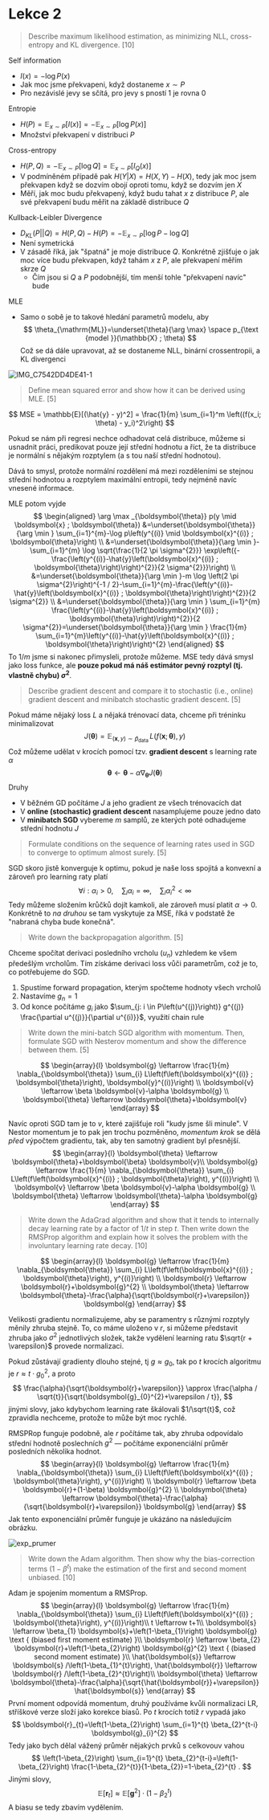 # Lekce 2

> Describe maximum likelihood estimation, as minimizing NLL, cross-entropy and KL divergence. [10]

Self information

- $I(x) = -\log P(x)$
- Jak moc jsme překvapeni, když dostaneme $x \sim P$
- Pro nezávislé jevy se sčítá, pro jevy s pností 1 je rovna 0

Entropie

- $H(P) = \mathbb{E}_{x \sim P} [I(x)] = - \mathbb{E}_{x \sim P} [\log P(x)]$
- Množství překvapení v distribuci $P$

Cross-entropy

- $H(P, Q) = -\mathbb{E}_{x\sim P} [\log Q] = \mathbb{E}_{x\sim P} [I_Q(x)]$
- V podmíněném případě pak $H(Y|X) = H(X, Y) - H(X)$, tedy jak moc jsem překvapen když se dozvím obojí oproti tomu, když se dozvím jen $X$
- Měří, jak moc budu překvapený, když budu tahat $x$ z distribuce $P$, ale své překvapení budu měřit na základě distribuce $Q$

Kullback-Leibler Divergence

- $D_{KL}(P || Q) = H(P, Q) - H(P) = -\mathbb{E}_{x\sim P} [\log P - \log Q]$
- Není symetrická
- V zásadě říká, jak "špatná" je moje distribuce $Q$. Konkrétně zjišťuje o jak moc více budu překvapen, když tahám $x$ z $P$, ale překvapení měřím skrze $Q$
  - Čím jsou si $Q$ a $P$ podobnější, tím menší tohle "překvapení navíc" bude

MLE

- Samo o sobě je to takové hledání parametrů modelu, aby
  $$
  \theta_{\mathrm{ML}}=\underset{\theta}{\arg \max} \space p_{\text {model }}(\mathbb{X} ; \theta)
  $$
  Což se dá dále upravovat, až se dostaneme NLL, binární crossentropii, a KL divergenci

![IMG_C7542DD4DE41-1](images/IMG_C7542DD4DE41-1.jpeg)

> Define mean squared error and show how it can be derived using MLE. [5]

$$
MSE = \mathbb{E}[(\hat{y} - y)^2] = \frac{1}{m} \sum_{i=1}^m \left((f(x_i; \theta) - y_i)^2\right)
$$

Pokud se nám při regresi nechce odhadovat celá distribuce, můžeme si usnadnit práci, predikovat pouze její střední hodnotu a říct, že ta distribuce je normální s nějakým rozptylem (a s tou naší střední hodnotou). 

Dává to smysl, protože normální rozdělení má mezi rozděleními se stejnou střední hodnotou a rozptylem maximální entropii, tedy nejméně navíc vnesené informace.

MLE potom vyjde
$$
\begin{aligned}
\arg \max _{\boldsymbol{\theta}} p(y \mid \boldsymbol{x} ; \boldsymbol{\theta}) &=\underset{\boldsymbol{\theta}}{\arg \min } \sum_{i=1}^{m}-\log p\left(y^{(i)} \mid \boldsymbol{x}^{(i)} ; \boldsymbol{\theta}\right) \\
&=\underset{\boldsymbol{\theta}}{\arg \min }-\sum_{i=1}^{m} \log \sqrt{\frac{1}{2 \pi \sigma^{2}}} \exp\left({-\frac{\left(y^{(i)}-\hat{y}\left(\boldsymbol{x}^{(i)} ; \boldsymbol{\theta}\right)\right)^{2}}{2 \sigma^{2}}}\right) \\
&=\underset{\boldsymbol{\theta}}{\arg \min }-m \log \left(2 \pi \sigma^{2}\right)^{-1 / 2}-\sum_{i=1}^{m}-\frac{\left(y^{(i)}-\hat{y}\left(\boldsymbol{x}^{(i)} ; \boldsymbol{\theta}\right)\right)^{2}}{2 \sigma^{2}} \\
&=\underset{\boldsymbol{\theta}}{\arg \min } \sum_{i=1}^{m} \frac{\left(y^{(i)}-\hat{y}\left(\boldsymbol{x}^{(i)} ; \boldsymbol{\theta}\right)\right)^{2}}{2 \sigma^{2}}=\underset{\boldsymbol{\theta}}{\arg \min } \frac{1}{m} \sum_{i=1}^{m}\left(y^{(i)}-\hat{y}\left(\boldsymbol{x}^{(i)} ; \boldsymbol{\theta}\right)\right)^{2}
\end{aligned}
$$
To $1/m$ jsme si nakonec přimysleli, protože můžeme. MSE tedy dává smysl jako loss funkce, ale **pouze pokud má náš estimátor pevný rozptyl (tj. vlastně chybu) $\sigma^2$**.

> Describe gradient descent and compare it to stochastic (i.e., online) gradient descent and minibatch stochastic gradient descent. [5]

Pokud máme nějaký loss $L$ a nějaká trénovací data, chceme při tréninku minimalizovat
$$
J(\boldsymbol{\theta})=\mathbb{E}_{(\boldsymbol{x}, y) \sim \hat{p}_{\text {data }}} L(f(\boldsymbol{x} ; \boldsymbol{\theta}), y)
$$
Což můžeme udělat v krocích pomocí tzv. **gradient descent** s learning rate $\alpha$
$$
\boldsymbol{\theta} \leftarrow \boldsymbol{\theta}-\alpha \nabla_{\boldsymbol{\theta}} J(\boldsymbol{\theta})
$$
Druhy

- V běžném GD počítáme $J$ a jeho gradient ze všech trénovacích dat
- V **online (stochastic) gradient descent** nasamplujeme pouze jedno dato
- V **minibatch SGD** vybereme $m$ samplů, ze kterých poté odhadujeme střední hodnotu $J$

> Formulate conditions on the sequence of learning rates used in SGD to converge to optimum almost surely. [5]

SGD skoro jistě konverguje k optimu, pokud je naše loss spojitá a konvexní a zároveň pro learning raty platí
$$
\forall i: \alpha_{i}>0, \quad \sum_{i} \alpha_{i}=\infty, \quad \sum_{i} \alpha_{i}^{2}<\infty
$$
Tedy můžeme složením krůčků dojít kamkoli, ale zároveň musí platit $\alpha \to 0$. Konkrétně to *na druhou* se tam vyskytuje za MSE, říká v podstatě že "nabraná chyba bude konečná".

> Write down the backpropagation algorithm. [5]

Chceme spočítat derivaci posledního vrcholu ($u_n$) vzhledem ke všem předešlým vrcholům. Tím získáme derivaci loss vůči parametrům, což je to, co potřebujeme do SGD.

1. Spustíme forward propagation, kterým spočteme hodnoty všech vrcholů
2. Nastavíme $g_n = 1$
3. Od konce počítáme $g_i$ jako $\sum_{j: i \in P\left(u^{(j)}\right)} g^{(j)} \frac{\partial u^{(j)}}{\partial u^{(i)}}$, využití chain rule

> Write down the mini-batch SGD algorithm with momentum. Then, formulate SGD with Nesterov momentum and show the difference between them. [5]

$$
\begin{array}{l}
\boldsymbol{g} \leftarrow \frac{1}{m} \nabla_{\boldsymbol{\theta}} \sum_{i} L\left(f\left(\boldsymbol{x}^{(i)} ; \boldsymbol{\theta}\right), \boldsymbol{y}^{(i)}\right) \\
\boldsymbol{v} \leftarrow \beta \boldsymbol{v}-\alpha \boldsymbol{g} \\
\boldsymbol{\theta} \leftarrow \boldsymbol{\theta}+\boldsymbol{v}
\end{array}
$$

Navíc oproti SGD tam je to $v$, které zajišťuje roli "kudy jsme šli minule". V Nestor momentum je to pak jen trochu pozměněno, *momentum krok* se dělá _před_ výpočtem gradientu, tak, aby ten samotný gradient byl přesnější.
$$
\begin{array}{l}
\boldsymbol{\theta} \leftarrow \boldsymbol{\theta}+\boldsymbol{\beta} \boldsymbol{v}\\
\boldsymbol{g} \leftarrow \frac{1}{m} \nabla_{\boldsymbol{\theta}} \sum_{i} L\left(f\left(\boldsymbol{x}^{(i)} ; \boldsymbol{\theta}\right), y^{(i)}\right) \\
\boldsymbol{v} \leftarrow \beta \boldsymbol{v}-\alpha \boldsymbol{g} \\
\boldsymbol{\theta} \leftarrow \boldsymbol{\theta}-\alpha \boldsymbol{g}
\end{array}
$$

> Write down the AdaGrad algorithm and show that it tends to internally decay learning rate by a factor of $1/t$ in step $t$. Then write down the RMSProp algorithm and explain how it solves the problem with the involuntary learning rate decay. [10]

$$
\begin{array}{l}
\boldsymbol{g} \leftarrow \frac{1}{m} \nabla_{\boldsymbol{\theta}} \sum_{i} L\left(f\left(\boldsymbol{x}^{(i)} ; \boldsymbol{\theta}\right), y^{(i)}\right) \\
\boldsymbol{r} \leftarrow \boldsymbol{r}+\boldsymbol{g}^{2} \\
\boldsymbol{\theta} \leftarrow \boldsymbol{\theta}-\frac{\alpha}{\sqrt{\boldsymbol{r}+\varepsilon}} \boldsymbol{g}
\end{array}
$$

Velikosti gradientu normalizujeme, aby se paramentry s různými rozptyly měnily zhruba stejně. To, co máme uloženo v $r$, si můžeme představit zhruba jako $\sigma^2$ jednotlivých složek, takže vydělení learning ratu $\sqrt{r + \varepsilon}$ provede normalizaci. 

Pokud zůstávají gradienty dlouho stejné, tj $g \approx g_0$, tak po $t$ krocích algoritmu je $r \approx t \cdot g_0^2$, a proto
$$
\frac{\alpha}{\sqrt{\boldsymbol{r}+\varepsilon}} \approx \frac{\alpha / \sqrt{t}}{\sqrt{\boldsymbol{g}_{0}^{2}+\varepsilon / t}},
$$
jinými slovy, jako kdybychom learning rate škálovali $1/\sqrt{t}$, což zpravidla nechceme, protože to může být moc rychlé.

RMSPRop funguje podobně, ale $r$ počítáme tak, aby zhruba odpovídalo střední hodnotě poslechních $g^2$ — počítáme exponenciální průměr posledních několika hodnot.
$$
\begin{array}{l}
\boldsymbol{g} \leftarrow \frac{1}{m} \nabla_{\boldsymbol{\theta}} \sum_{i} L\left(f\left(\boldsymbol{x}^{(i)} ; \boldsymbol{\theta}\right), y^{(i)}\right) \\
\boldsymbol{r} \leftarrow \beta \boldsymbol{r}+(1-\beta) \boldsymbol{g}^{2} \\
\boldsymbol{\theta} \leftarrow \boldsymbol{\theta}-\frac{\alpha}{\sqrt{\boldsymbol{r}+\varepsilon}} \boldsymbol{g}
\end{array}
$$
Jak tento exponenciální průměr funguje je ukázáno na následujícím obrázku.

![exp_prumer](images/exp_prumer.png)

> Write down the Adam algorithm. Then show why the bias-correction terms $(1−\beta ^ t)$ make the estimation of the first and second moment unbiased. [10]

Adam je spojením momentum a RMSProp. 
$$
\begin{array}{l}
\boldsymbol{g} \leftarrow \frac{1}{m} \nabla_{\boldsymbol{\theta}} \sum_{i} L\left(f\left(\boldsymbol{x}^{(i)} ; \boldsymbol{\theta}\right), y^{(i)}\right)\\
t \leftarrow t+1\\
\boldsymbol{s} \leftarrow \beta_{1} \boldsymbol{s}+\left(1-\beta_{1}\right) \boldsymbol{g} \text { (biased first moment estimate) }\\
\boldsymbol{r} \leftarrow \beta_{2} \boldsymbol{r}+\left(1-\beta_{2}\right) \boldsymbol{g}^{2} \text { (biased second moment estimate) }\\
\hat{\boldsymbol{s}} \leftarrow \boldsymbol{s} /\left(1-\beta_{1}^{t}\right), \hat{\boldsymbol{r}} \leftarrow \boldsymbol{r} /\left(1-\beta_{2}^{t}\right)\\
\boldsymbol{\theta} \leftarrow \boldsymbol{\theta}-\frac{\alpha}{\sqrt{\hat{\boldsymbol{r}}+\varepsilon}} \hat{\boldsymbol{s}}
\end{array}
$$
První moment odpovídá momentum, druhý používáme kvůli normalizaci LR, stříškové verze složí jako korekce biasů. Po $t$ krocích totiž $r$ vypadá jako
$$
\boldsymbol{r}_{t}=\left(1-\beta_{2}\right) \sum_{i=1}^{t} \beta_{2}^{t-i} \boldsymbol{g}_{i}^{2}
$$
Tedy jako bych dělal vážený průměr nějakých prvků s celkovouv vahou
$$
\left(1-\beta_{2}\right) \sum_{i=1}^{t} \beta_{2}^{t-i}=\left(1-\beta_{2}\right) \frac{1-\beta_{2}^{t}}{1-\beta_{2}}=1-\beta_{2}^{t} .
$$
Jinými slovy, 
$$
\mathbb{E}\left[\boldsymbol{r}_{t}\right] \approx \mathbb{E}\left[\boldsymbol{g}^{2}\right] \cdot\left(1-\beta_{2}^{t}\right)
$$
A biasu se tedy zbavím vydělením.
